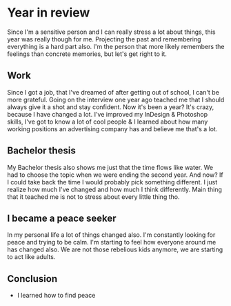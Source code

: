 # Year in review

Since I'm a sensitive person and I can really stress a lot about things, this year was really though for me. Projecting the past and remembering everything is a hard part also. I'm the person that more likely remembers the feelings than concrete memories, but let's get right to it.

## Work
Since I got a job, that I've dreamed of after getting out of school, I can't be more grateful. Going on the interview one year ago teached me that I should always give it a shot and stay confident. Now it's been a year? It's crazy, because I have changed a lot. I've improved my InDesign & Photoshop skills, I've got to know a lot of cool people & I learned about how many working positions an advertising company has and believe me that's a lot.

## Bachelor thesis
My Bachelor thesis also shows me just that the time flows like water. We had to choose the topic when we were ending the second year. And now? If I could take back the time I would probably pick something different. I just realize how much I've changed and how much I think differently. Main thing that it teached me is not to stress about every little thing tho.

## I became a peace seeker
In my personal life a lot of things changed also. I'm constantly looking for peace and trying to be calm. I'm starting to feel how everyone around me has changed also. We are not those rebelious kids anymore, we are starting to act like adults.

## Conclusion
- I learned how to find peace
